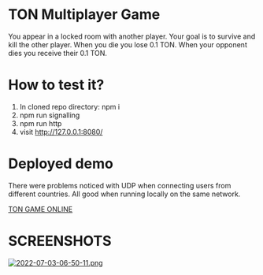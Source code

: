 # TON Multiplayer Game
You appear in a locked room with another player. Your goal is to survive and kill the other player. When you die you lose 0.1 TON. When your opponent dies you receive their 0.1 TON.

# How to test it?

1. In cloned repo directory: npm i
2. npm run signalling
3. npm run http
4. visit http://127.0.0.1:8080/

# Deployed demo

There were problems noticed with UDP when connecting users from different countries. All good when running locally on the same network.

[TON GAME ONLINE](https://c78a-2a03-b0c0-2-d0-00-10ed-b001.eu.ngrok.io/)

# SCREENSHOTS

[![2022-07-03-06-50-11.png](https://i.postimg.cc/155k0vrG/2022-07-03-06-50-11.png)](https://postimg.cc/nMgSpY5r)
